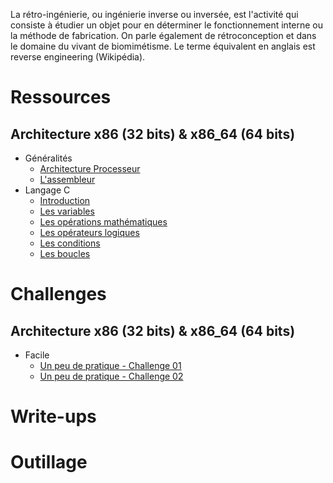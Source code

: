 La rétro-ingénierie, ou ingénierie inverse ou inversée, est l'activité qui consiste à étudier un objet pour en déterminer le fonctionnement interne ou la méthode de fabrication. On parle également de rétroconception et dans le domaine du vivant de biomimétisme. Le terme équivalent en anglais est reverse engineering (Wikipédia).

# Ressources

## Architecture x86 (32 bits) & x86_64 (64 bits)
- Généralités
  - [Architecture Processeur](ressources/architecture-x86-x86_64/01.Architecture-Processeur.md)
  - [L'assembleur](ressources/architecture-x86-x86_64/02.L-assembleur.md)
- Langage C
  - [Introduction](ressources/architecture-x86-x86_64/03.Introduction.md)
  - [Les variables](ressources/architecture-x86-x86_64/04.Les-variables.md)
  - [Les opérations mathématiques](ressources/architecture-x86-x86_64/05.Les-operations-mathematiques.md)
  - [Les opérateurs logiques](ressources/architecture-x86-x86_64/06.Les-operateurs-logiques.md)
  - [Les conditions](ressources/architecture-x86-x86_64/07.Les-conditions.md)
  - [Les boucles](ressources/architecture-x86-x86_64/08.Les-boucles.md)

# Challenges

## Architecture x86 (32 bits) & x86_64 (64 bits)
- Facile
  - [Un peu de pratique - Challenge 01](challenges/architecture-x86-x86_64/un_peu_de_pratique-challenge_01/README.md)
  - [Un peu de pratique - Challenge 02](challenges/architecture-x86-x86_64/un_peu_de_pratique-challenge_02/README.md)

# Write-ups

# Outillage

